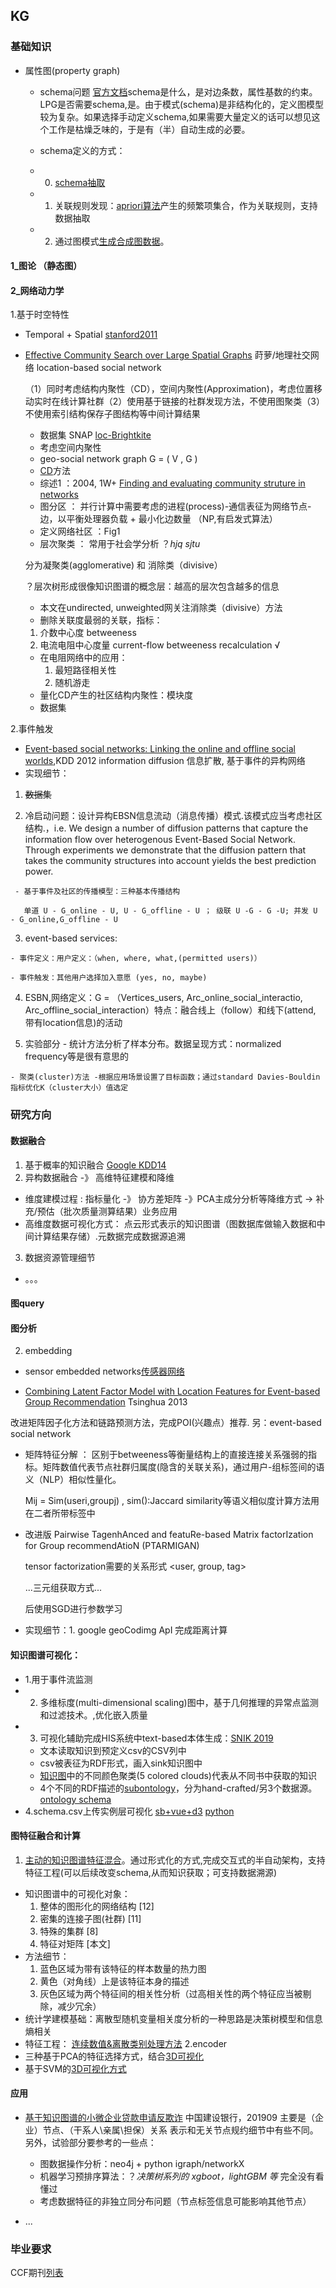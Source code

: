 ## KG

### 基础知识

 - 属性图(property graph)

   * schema问题 [官方文档](https://s3.amazonaws.com/artifacts.opencypher.org/website/materials/sql-pg-2018-0056r1-Property-Graph-Schema.pdf)schema是什么，是对边条数，属性基数的约束。LPG是否需要schema,是。由于模式(schema)是非结构化的，定义图模型较为复杂。如果选择手动定义schema,如果需要大量定义的话可以想见这个工作是枯燥乏味的，于是有（半）自动生成的必要。

   * schema定义的方式：
   * 0. [schema抽取](https://nielsdejong.nl/projects/graph/schema-extraction-methodology.pdf) 
   * 1. 关联规则发现：[apriori算法](https://cloud.tencent.com/developer/article/1114170)产生的频繁项集合，作为关联规则，支持数据抽取
   * 2. 通过图模式[生成合成图数据](http://citeseerx.ist.psu.edu/viewdoc/download?doi=10.1.1.84.1081&rep=rep1&type=pdf)。

#### 1_图论 （静态图）

#### 2_网络动力学
1.基于时空特性
  + Temporal + Spatial [stanford2011](https://cs.stanford.edu/people/jure/pubs/mobile-kdd11.pdf)
  
  + [Effective Community Search over Large Spatial Graphs](http://www.vldb.org/pvldb/vol10/p709-fang.pdf) 莳萝/地理社交网络 location-based social network

    （1）同时考虑结构内聚性（CD），空间内聚性(Approximation)，考虑位置移动实时在线计算社群（2）使用基于链接的社群发现方法，不使用图聚类（3）不使用索引结构保存子图结构等中间计算结果

    + 数据集 SNAP [loc-Brightkite](http://snap.stanford.edu/data/loc-Brightkite.html)
    + 考虑空间内聚性
    
     - geo-social network graph G = ( V , G )
     
    + [CD]()方法
    
     - 综述1 ：2004, 1W+ [Finding and evaluating community struture in networks](http://www.cse.cuhk.edu.hk/~cslui/CMSC5734/newman_community_struct_networks_phys_rev.pdf)
     
      * 图分区 ： 并行计算中需要考虑的进程(process)-通信表征为网络节点-边，以平衡处理器负载 + 最小化边数量 （NP,有启发式算法）
      * 定义网络社区 ：Fig1
      * 层次聚类 ： 常用于社会学分析  ？_hjq sjtu_
           
	 分为凝聚类(agglomerative) 和 消除类（divisive）
        
	 ？层次树形成很像知识图谱的概念层：越高的层次包含越多的信息

     * 本文在undirected, unweighted网关注消除类（divisive）方法
      + 删除关联度最弱的关联，指标：
	1. 介数中心度 betweeness
	2. 电流电阻中心度量 current-flow betweeness recalculation √
      + 在电阻网络中的应用：
        1. 最短路径相关性
        2. 随机游走
      + 量化CD产生的社区结构内聚性：模块度
      + 数据集

2.事件触发
  + [Event-based social networks: Linking the online and offline social worlds](http://citeseerx.ist.psu.edu/viewdoc/download?doi=10.1.1.649.2904&rep=rep1&type=pdf),KDD 2012 information diffusion 信息扩散, 基于事件的异构网络
  + 实现细节：
  
   1. ~~数据集~~
   
   2. 冷启动问题：设计异构EBSN信息流动（消息传播）模式.该模式应当考虑社区结构.，i.e. We design a number of diffusion patterns that capture the information flow over heterogenous Event-Based Social Network. Through experiments we demonstrate that the diffusion pattern that takes the community structures into account yields the best prediction power.

     - 基于事件及社区的传播模型：三种基本传播结构

       单道 U - G_online - U, U - G_offline - U ； 级联 U -G - G -U; 并发 U - G_online,G_offline - U

   3. event-based services: 

	- 事件定义：用户定义：（when, where, what,(permitted users)）

	- 事件触发：其他用户选择加入意愿 (yes, no, maybe)

   4. ESBN,网络定义：G = （Vertices_users, Arc_online_social_interactio,  Arc_offline_social_interaction）特点：融合线上（follow）和线下(attend, 带有location信息)的活动

   5. 实验部分
	- 统计方法分析了样本分布。数据呈现方式：normalized frequency等是很有意思的
	
	- 聚类(cluster)方法 -根据应用场景设置了目标函数；通过standard Davies-Bouldin 指标优化K（cluster大小）值选定

### 研究方向

#### 数据融合

1. 基于概率的知识融合 [Google KDD14](https://www.cs.ubc.ca/~murphyk/Papers/kv-kdd14.pdf)
2. 异构数据融合 -》 高维特征建模和降维
  + 维度建模过程 : 指标量化 -》 协方差矩阵 -》PCA主成分分析等降维方式 -> 补充/预估（批次质量测算结果）业务应用
  + 高维度数据可视化方式： 点云形式表示的知识图谱（图数据库做输入数据和中间计算结果存储）.元数据完成数据源追溯
3. 数据资源管理细节
  + 。。。
  
#### 图query

#### 图分析

2. embedding
  * sensor embedded networks[传感器网络](https://pdfs.semanticscholar.org/9758/756853d77f31de6df78130c295b49e9699a1.pdf)

+ [Combining Latent Factor Model with Location Features for Event-based Group Recommendation](https://weizhangltt.github.io/paper/zhang-kdd2013.pdf) Tsinghua 2013

改进矩阵因子化方法和链路预测方法，完成POI(兴趣点）推荐. 另：event-based social network

  + 矩阵特征分解 ： 区别于betweeness等衡量结构上的直接连接关系强弱的指标。矩阵数值代表节点社群归属度(隐含的关联关系)，通过用户-组标签间的语义（NLP）相似性量化。
  
       
       Mij = Sim(useri,groupj) , sim():Jaccard similarity等语义相似度计算方法用在二者所带标签中
  + 改进版 Pairwise TagenhAnced and featuRe-based Matrix factorIzation for Group recommendAtioN (PTARMIGAN)

      tensor factorization需要的关系形式 <user, group, tag>

      ...三元组获取方式...

      后使用SGD进行参数学习

  + 实现细节：1. google geoCodimg ApI 完成距离计算
  
#### 知识图谱可视化：
   * 1.用于事件流监测
   * 2. 多维标度(multi-dimensional scaling)图中，基于几何推理的异常点监测和过滤技术。,优化嵌入质量
   * 3. 可视化辅助完成HIS系统中text-based本体生成：[SNIK 2019](http://ebooks.iospress.nl/publication/52489) 
      - 文本读取知识到预定义csv的CSV列中
      - csv被表征为RDF形式，画入sink知识图中
      - [知识图](http://www.snik.eu/graph/)中的不同颜色聚类(5 colored clouds)代表从不同书中获取的知识
      - 4个不同的RDF描述的[subontology](https://github.com/IMISE/snik-ontology)，分为hand-crafted/另3个数据源。[ontology schema](https://github.com/IMISE/snik-ontology/blob/master/meta.rdf)  
   * 4.schema.csv上传实例层可视化 [sb+vue+d3](https://github.com/MiracleTanC/Neo4j-KGBuilder)  [python](https://github.com/liuhuanyong/LanguageKnowledgeGraph/tree/master/web_law)
     
#### 图特征融合和计算
1. [主动的知识图谱特征混合](https://www.kde.cs.uni-kassel.de/wp-content/uploads/atzmueller/paper/2017-atzmueller-kcap.pdf)。通过形式化的方式,完成交互式的半自动架构，支持特征工程(可以后续改变schema,从而知识获取；可支持数据溯源)
  + 知识图谱中的可视化对象：
    1. 整体的图形化的网络结构 [12]
    2. 密集的连接子图(社群) [11]
    3. 特殊的集群 [8]
    4. 特征对矩阵 [本文]
  + 方法细节：
    1. 蓝色区域为带有该特征的样本数量的热力图
    2. 黄色（对角线）上是该特征本身的描述
    3. 灰色区域为两个特征间的相关性分析（过高相关性的两个特征应当被剔除，减少冗余）
  + 统计学建模基础：离散型随机变量相关度分析的一种思路是决策树模型和信息熵相关
  + 特征工程： [连续数值&离散类别处理方法](https://blog.csdn.net/cymy001/article/details/79154135)
2.encoder
  + 三种基于PCA的特征选择方式，结合[3D可视化](https://homepages.cwi.nl/~robertl/papers/2005/viip1/paper.pdf)
  + 基于SVM的[3D可视化方式](http://www-personal.umich.edu/~veeras/papers/4.pdf)

#### 应用

+ [基于知识图谱的小微企业贷款申请反欺诈](https://flashgene.com/archives/63679.html) 中国建设银行，201909
主要是（企业）节点、（干系人\亲属\担保）关系 表示和无关节点规约细节中有些不同。另外，试验部分要参考的一些点：
	
  + 图数据操作分析：neo4j + python igraph/networkX
  + 机器学习预排序算法：？_决策树系列的 xgboot，lightGBM 等_ 完全没有看懂过
  + 考虑数据特征的非独立同分布问题（节点标签信息可能影响其他节点） 
  
+ ...
  
### 毕业要求

CCF期刊[列表](http://history.ccf.org.cn/biaodan.jsp-contentId=2903028135856.htm)











  





